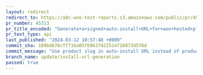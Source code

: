 ```yaml
---
layout: redirect
redirect_to: https://a8c-woo-test-reports.s3.amazonaws.com/public/pr/45313/api/index.html
pr_number: 45313
pr_title_encoded: "Generate+a+signed+auto-install+URL+for+woo+hosted+plugins+without+helper+API"
pr_test_type: api
last_published: "2024-03-12 10:57:48 +0000"
commit_sha: 189bd676cff716a05f69637422514716073d576d
commit_message: "Use product slug in auto-install URL instead of product id."
branch_name: update/install-url-generation
passed: true
---
```


